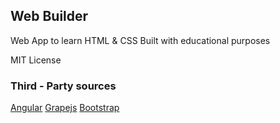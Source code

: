 ## Web Builder

Web App to learn HTML & CSS
Built with educational purposes

MIT License

### Third - Party sources
[Angular](https://angular.io/)
[Grapejs](https://grapesjs.com/) 
[Bootstrap](https://getbootstrap.com/)
